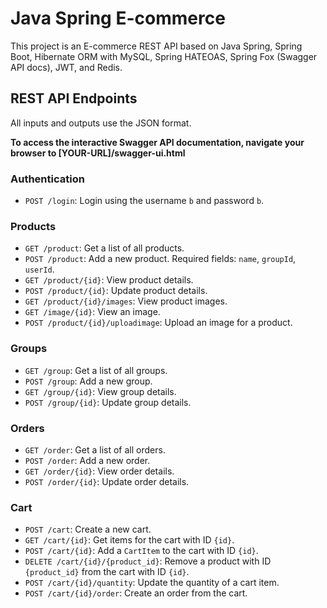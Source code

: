 # Java Spring E-commerce

This project is an E-commerce REST API based on Java Spring, Spring Boot, Hibernate ORM with MySQL, Spring HATEOAS, Spring Fox (Swagger API docs), JWT, and Redis.

## REST API Endpoints

All inputs and outputs use the JSON format.

**To access the interactive Swagger API documentation, navigate your browser to [YOUR-URL]/swagger-ui.html**

### Authentication
- `POST /login`: Login using the username `b` and password `b`.

### Products
- `GET /product`: Get a list of all products.
- `POST /product`: Add a new product. Required fields: `name`, `groupId`, `userId`.
- `GET /product/{id}`: View product details.
- `POST /product/{id}`: Update product details.
- `GET /product/{id}/images`: View product images.
- `GET /image/{id}`: View an image.
- `POST /product/{id}/uploadimage`: Upload an image for a product.

### Groups
- `GET /group`: Get a list of all groups.
- `POST /group`: Add a new group.
- `GET /group/{id}`: View group details.
- `POST /group/{id}`: Update group details.

### Orders
- `GET /order`: Get a list of all orders.
- `POST /order`: Add a new order.
- `GET /order/{id}`: View order details.
- `POST /order/{id}`: Update order details.

### Cart
- `POST /cart`: Create a new cart.
- `GET /cart/{id}`: Get items for the cart with ID `{id}`.
- `POST /cart/{id}`: Add a `CartItem` to the cart with ID `{id}`.
- `DELETE /cart/{id}/{product_id}`: Remove a product with ID `{product_id}` from the cart with ID `{id}`.
- `POST /cart/{id}/quantity`: Update the quantity of a cart item.
- `POST /cart/{id}/order`: Create an order from the cart.

